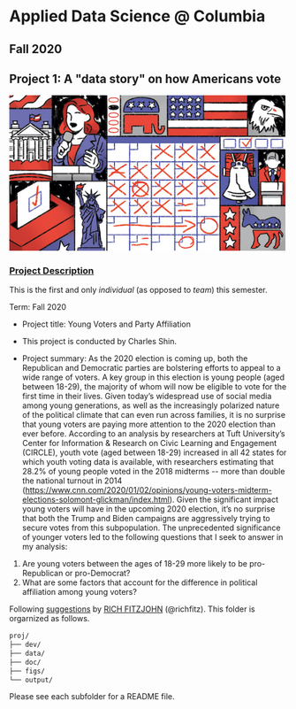 # Applied Data Science @ Columbia
## Fall 2020
## Project 1: A "data story" on how Americans vote

<img src="figs/title1.jpeg" width="500">

### [Project Description](doc/)
This is the first and only *individual* (as opposed to *team*) this semester. 

Term: Fall 2020

+ Project title: Young Voters and Party Affiliation
+ This project is conducted by Charles Shin.

+ Project summary: As the 2020 election is coming up, both the Republican and Democratic parties are bolstering efforts to appeal to a wide range of voters. A key group in this election is young people (aged between 18-29), the majority of whom will now be eligible to vote for the first time in their lives. Given today’s widespread use of social media among young generations, as well as the increasingly polarized nature of the political climate that can even run across families, it is no surprise that young voters are paying more attention to the 2020 election than ever before. According to an analysis by researchers at Tuft University’s Center for Information & Research on Civic Learning and Engagement (CIRCLE), youth vote (aged between 18-29) increased in all 42 states for which youth voting data is available, with researchers estimating that 28.2% of young people voted in the 2018 midterms -- more than double the national turnout in 2014 (https://www.cnn.com/2020/01/02/opinions/young-voters-midterm-elections-solomont-glickman/index.html). 
Given the significant impact young voters will have in the upcoming 2020 election, it’s no surprise that both the Trump and Biden campaigns are aggressively trying to secure votes from this subpopulation. The unprecedented significance of younger voters led to the following questions that I seek to answer in my analysis:
1.	Are young voters between the ages of 18-29 more likely to be pro-Republican or pro-Democrat?
2.	What are some factors that account for the difference in political affiliation among young voters?


Following [suggestions](http://nicercode.github.io/blog/2013-04-05-projects/) by [RICH FITZJOHN](http://nicercode.github.io/about/#Team) (@richfitz). This folder is orgarnized as follows.

```
proj/
├── dev/
├── data/
├── doc/
├── figs/
└── output/
```

Please see each subfolder for a README file.
